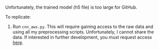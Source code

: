 Unfortunately, the trained model (h5 file) is too large for GitHub.

To replicate:

1. Run `cnn_aws.py`. This will require gaining access to the raw data and using
   all my preprocessing scripts. Unfortunately, I cannot share the data. If
   interested in further development, you must request access
   [here](http://dcapswoz.ict.usc.edu/).
